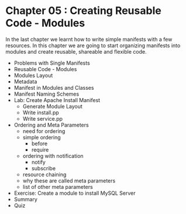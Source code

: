 #  Chapter 05  :  Creating Reusable Code - Modules
  
In the last chapter we learnt how to write simple manifests with a few  resources. In this chapter we are going to start organizing manifests into modules and create reusable, shareable and flexible code. 

  - Problems with Single Manifests
  - Reusable Code - Modules
  - Modules Layout
  - Metadata
  - Manifest in Modules and Classes
  - Manifest Naming Schemes
  - Lab: Create Apache Install Manifest
    - Generate Module Layout
    - Write install.pp
    - Write service.pp
  - Ordering and Meta Parameters
    - need for ordering
    - simple ordering
      - before
      - require
    - ordering with notification
      - notify
      - subscribe
    - resource chaining
    - why these are called  meta parameters
    - list of other meta parameters
  - Exercise: Create a module to install MySQL Server
  - Summary
  - Quiz
